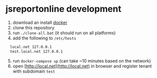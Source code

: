 # jsreportonline development

1. download an install [docker](https://www.docker.com/community-edition#/download)
2. clone this repository
3. run `./clone-all.bat` (it should run on all platforms)
4. add the following to `/etc/hosts`
```sh
  local.net 127.0.0.1
  test.local.net 127.0.0.1
```
5. run `docker-compose up` (can take ~10 minutes based on the network)
6. open [http://local.net](http://local.net) in browser and register tenant with subdomain `test`